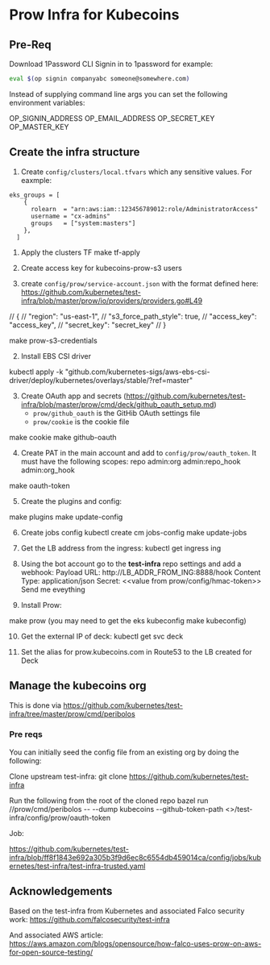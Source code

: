 # Prow Infra for Kubecoins

## Pre-Req
Download 1Password CLI
Signin in to 1password for example:
```bash
eval $(op signin companyabc someone@somewhere.com)
```

Instead of supplying command line args you can set the following environment variables:

OP_SIGNIN_ADDRESS
OP_EMAIL_ADDRESS
OP_SECRET_KEY
OP_MASTER_KEY
## Create the infra structure

1. Create `config/clusters/local.tfvars` which any sensitive values. For eaxmple:
```
eks_groups = [
    {
      rolearn  = "arn:aws:iam::123456789012:role/AdministratorAccess"
      username = "cx-admins"
      groups   = ["system:masters"]
    },
  ]
```

1. Apply the clusters TF
make tf-apply

2. Create access key for kubecoins-prow-s3 users

3. create `config/prow/service-account.json` with the format defined here:
https://github.com/kubernetes/test-infra/blob/master/prow/io/providers/providers.go#L49

//    {
//      "region": "us-east-1",
//      "s3_force_path_style": true,
//      "access_key": "access_key",
//      "secret_key": "secret_key"
//    }

make prow-s3-credentials

2. Install EBS CSI driver

kubectl apply -k "github.com/kubernetes-sigs/aws-ebs-csi-driver/deploy/kubernetes/overlays/stable/?ref=master"


3. Create OAuth app and secrets (https://github.com/kubernetes/test-infra/blob/master/prow/cmd/deck/github_oauth_setup.md)
   * `prow/github_oauth` is the GitHib OAuth settings file
   * `prow/cookie` is the cookie file

make cookie
make github-oauth

4. Create PAT in the main account and add to `config/prow/oauth_token`. It must have the following scopes:
    repo
    admin:org
    admin:repo_hook
    admin:org_hook


make oauth-token

5. Create the plugins and config:

make plugins
make update-config

6. Create jobs config
kubectl create cm jobs-config
make update-jobs

7. Get the LB address from the ingress:
kubectl get ingress ing

8. Using the bot account go to the **test-infra** repo settings  and add a webhook:
Payload URL: http://LB_ADDR_FROM_ING:8888/hook
Content Type: application/json
Secret: <<value from prow/config/hmac-token>>
Send me eveything

9. Install Prow:

make prow
(you may need to get the eks kubeconfig make kubeconfig)

10. Get the external IP of deck:
kubectl get svc deck

11. Set the alias for prow.kubecoins.com in Route53 to the LB created for Deck

## Manage the kubecoins org

This is done via https://github.com/kubernetes/test-infra/tree/master/prow/cmd/peribolos

### Pre reqs

You can initially seed the config file from an existing org by doing the following:

Clone upstream test-infra:
git clone https://github.com/kubernetes/test-infra

Run the following from the root of the cloned repo 
bazel run //prow/cmd/peribolos -- --dump kubecoins --github-token-path <<pathtoyourtestinfra>>/test-infra/config/prow/oauth-token

Job:

https://github.com/kubernetes/test-infra/blob/ff8f1843e692a305b3f9d6ec8c6554db459014ca/config/jobs/kubernetes/test-infra/test-infra-trusted.yaml


## Acknowledgements

Based on the test-infra from Kubernetes and associated Falco security work: https://github.com/falcosecurity/test-infra

And associated AWS article:
https://aws.amazon.com/blogs/opensource/how-falco-uses-prow-on-aws-for-open-source-testing/

